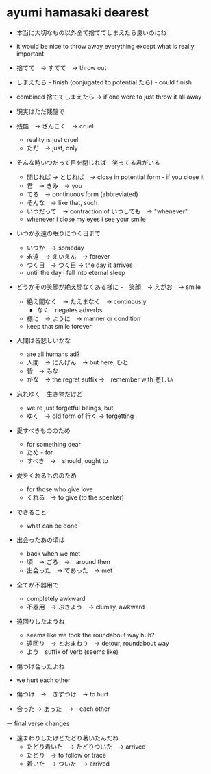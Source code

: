 # ayumi hamasaki dearest

- 本当に大切なもの以外全て捨ててしまえたら良いのにね
 - it would be nice to throw away everything except what is really important
 - 捨てて　→ すてて　→ throw out
  - しまえたら - finish (conjugated to potential たら) - could finish
  - combined 捨ててしまえたら -> if one were to just throw it all away
- 現実はただ残酷で
 - 残酷　→ ざんこく　→ cruel
   - reality is just cruel
   - ただ　→ just, only

- そんな時いつだって目を閉じれば　笑ってる君がいる
  - 閉じれば → とじれば　→ close in potential form - if you close it
  - 君　→ きみ　→ you
  - てる　→ continuous form (abbreviated)
  - そんな　→ like that, such
  - いつだって　→ contraction of いつしても　→ "whenever"
  - whenever i close my eyes i see your smile

- いつか永遠の眠りにつく日まで
  - いつか　→ someday
  - 永遠　→ えいえん　→ forever
  - つく日　→ つく日 -> the day it arrives
  - until the day i fall into eternal sleep

- どうかその笑顔が絶え間なくある様に
  -　笑顔　→ えがお　→ smile
  - 絶え間なく　→ たえまなく　→ continously
    - なく　negates adverbs
  - 様に　→ ように　→ manner or condition
  - keep that smile forever

- 人間は皆悲しいかな
  - are all humans ad?
  - 人間　→ にんげん　→ but here, ひと
  - 皆　→ みな
  - かな　→ the regret suffix →　remember with 悲しい
- 忘れゆく　生き物だけど
  - we're just forgetful beings, but
  - ゆく　→ old form of 行く → forgetting

- 愛すべきもののため
  - for something dear
  - ため - for
  - すべき　→　should, ought to

- 愛をくれるもののため
  - for those who give love
  - くれる　→ to give (to the speaker)

- できること
  - what can be done

- 出会ったあの頃は
  - back when we met
  - 頃　→ ごろ　→　around then
  - 出会った　→ であった　→ met

- 全てが不器用で
  - completely awkward
  - 不器用　→ ぶきよう　→ clumsy, awkward

- 遠回りしたようね
  - seems like we took the roundabout way huh?
  - 遠回り　→ とおまわり　→ detour, roundabout way
  - よう　suffix of verb (seems like)

- 傷つけ合ったよね
 - we hurt each other
 - 傷つけ　→　きずつけ　→ to hurt
 - 合った → あった　→　each other

ー final verse changes
- 遠まわりしたけどたどり著いたんだね
  - たどり着いた　→ たどりついた　→ arrived
  - たどり　→ to follow or trace
  - 着いた　→ ついた　→  arrived